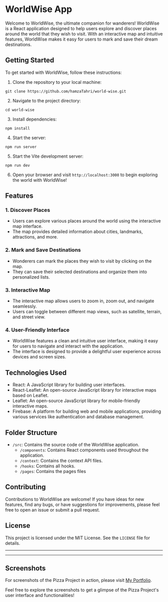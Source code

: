 # WorldWise App

Welcome to WorldWise, the ultimate companion for wanderers! WorldWise is a React application designed to help users
explore and discover places around the world that they wish to visit. With an interactive map and intuitive features,
WorldWise makes it easy for users to mark and save their dream destinations.

## Getting Started

To get started with WorldWise, follow these instructions:

1. Clone the repository to your local machine:

```
git clone https://github.com/hamzaTahri/world-wise.git
```

2. Navigate to the project directory:

```
cd world-wise
```

3. Install dependencies:

```
npm install
```

4. Start the server:

```
npm run server
```

5. Start the Vite development server:

```
npm run dev
```

6. Open your browser and visit `http://localhost:3000` to begin exploring the world with WorldWise!

## Features

### 1. Discover Places

- Users can explore various places around the world using the interactive map interface.
- The map provides detailed information about cities, landmarks, attractions, and more.

### 2. Mark and Save Destinations

- Wonderers can mark the places they wish to visit by clicking on the map.
- They can save their selected destinations and organize them into personalized lists.

### 3. Interactive Map

- The interactive map allows users to zoom in, zoom out, and navigate seamlessly.
- Users can toggle between different map views, such as satellite, terrain, and street view.

### 4. User-Friendly Interface

- WorldWise features a clean and intuitive user interface, making it easy for users to navigate and interact with the
  application.
- The interface is designed to provide a delightful user experience across devices and screen sizes.

## Technologies Used

- React: A JavaScript library for building user interfaces.
- React-Leaflet: An open-source JavaScript library for interactive maps based on Leaflet.
- Leaflet: An open-source JavaScript library for mobile-friendly interactive maps.
- Firebase: A platform for building web and mobile applications, providing various services like authentication and
  database management.

## Folder Structure

- `/src`: Contains the source code of the WorldWise application.
    - `/components`: Contains React components used throughout the application.
    - `/context`: Contains the context API files.
    - `/hooks`: Contains all hooks.
    - `/pages`: Contains the pages files

## Contributing

Contributions to WorldWise are welcome! If you have ideas for new features, find any bugs, or have suggestions for
improvements, please feel free to open an issue or submit a pull request.

## License

This project is licensed under the MIT License. See the `LICENSE` file for details.

---
---
## Screenshots

For screenshots of the Pizza Project in action, please visit [My Portfolio](https://hamzatahri.github.io/worldWise-details.html).

Feel free to explore the screenshots to get a glimpse of the Pizza Project's user interface and functionalities!
